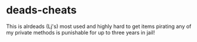 # deads-cheats
This is alrdeads (Lj's) most used and highly hard to get items pirating any of my private methods is punishable for up to three years in jail!
